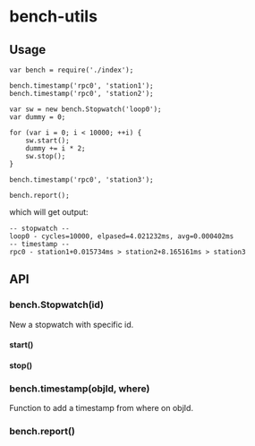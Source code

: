 # bench-utils

## Usage
```
var bench = require('./index');

bench.timestamp('rpc0', 'station1');
bench.timestamp('rpc0', 'station2');

var sw = new bench.Stopwatch('loop0');
var dummy = 0;

for (var i = 0; i < 10000; ++i) {
    sw.start();
    dummy += i * 2;
    sw.stop();
}

bench.timestamp('rpc0', 'station3');

bench.report();
```
which will get output:
```
-- stopwatch --
loop0 - cycles=10000, elpased=4.021232ms, avg=0.000402ms
-- timestamp --
rpc0 - station1+0.015734ms > station2+8.165161ms > station3
```

## API
### bench.Stopwatch(id)
New a stopwatch with specific id.
#### start()
#### stop()
### bench.timestamp(objId, where)
Function to add a timestamp from where on objId.
### bench.report()
